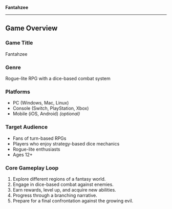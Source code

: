 **Fantahzee**

---

## **Game Overview**
### **Game Title**
Fantahzee

### **Genre**
Rogue-lite RPG with a dice-based combat system

### **Platforms**
- PC (Windows, Mac, Linux)
- Console (Switch, PlayStation, Xbox)
- Mobile (iOS, Android) *(optional)*

### **Target Audience**
- Fans of turn-based RPGs
- Players who enjoy strategy-based dice mechanics
- Rogue-lite enthusiasts
- Ages 12+

### **Core Gameplay Loop**
1. Explore different regions of a fantasy world.
2. Engage in dice-based combat against enemies.
3. Earn rewards, level up, and acquire new abilities.
4. Progress through a branching narrative.
5. Prepare for a final confrontation against the growing evil.

